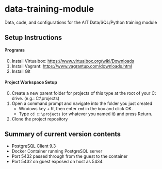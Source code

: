 # data-training-module
Data, code, and configurations for the AIT Data/SQL/Python training module


## Setup Instructions
#### Programs
0. Install Virtualbox: https://www.virtualbox.org/wiki/Downloads
0. Install Vagrant: https://www.vagrantup.com/downloads.html
0. Install Git
#### Project Workspace Setup
0. Create a new parent folder for projects of this type at the root of your C: drive. (e.g.: C:\projects)
0. Open a command prompt and navigate into the folder you just created
	* Windows key + R, then enter `cmd` in the box and click OK.
	* Type `cd c:\projects` (or whatever you named it) and press Return.
0. Clone the project repository




## Summary of current version contents
* PostgreSQL Client 9.3
* Docker Container running PostgreSQL server
* Port 5432 passed through from the guest to the container
* Port 5432 on guest exposed on host as 5434